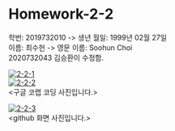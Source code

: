 # Homework-2-2
학번: 2019732010  -> 생년 월일: 1999년 02월 27일  
이름: 최수헌 -> 영문 이름: Soohun Choi  
2020732043 김승환이 수정함.  

<a href="https://ibb.co/MGVJRDT"><img src="https://i.ibb.co/yYyx8nT/2-2-1.png" alt="2-2-1" border="0"></a>  
<a href="https://ibb.co/5jsJvbx"><img src="https://i.ibb.co/myhPtfF/2-2-2.png" alt="2-2-2" border="0"></a>  
<구글 코랩 코딩 사진입니다.>  

<a href="https://ibb.co/k9kkWkZ"><img src="https://i.ibb.co/NmQQHQR/2-2-3.png" alt="2-2-3" border="0"></a>  
<github 화면 사진입니다.>
